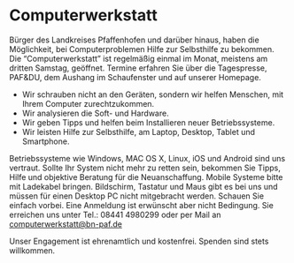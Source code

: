 # Computerwerkstatt

Bürger des Landkreises Pfaffenhofen und darüber hinaus, haben die Möglichkeit, bei Computerproblemen Hilfe zur
Selbsthilfe zu bekommen. Die “Computerwerkstatt” ist regelmäßig einmal im Monat, meistens am dritten Samstag,
geöffnet. Termine erfahren Sie über die Tagespresse, PAF&DU, dem Aushang im Schaufenster und auf unserer Homepage.

- Wir schrauben nicht an den Geräten, sondern wir helfen Menschen, mit Ihrem Computer zurechtzukommen.
- Wir analysieren die Soft- und Hardware.
- Wir geben Tipps und helfen beim Installieren neuer Betriebssysteme.
- Wir leisten Hilfe zur Selbsthilfe, am Laptop, Desktop, Tablet und Smartphone.

Betriebssysteme wie Windows, MAC OS X, Linux, iOS und Android sind uns vertraut.
Sollte Ihr System nicht mehr zu retten sein, bekommen Sie Tipps, Hilfe und objektive Beratung für die Neuanschaffung.
Mobile Systeme bitte mit Ladekabel bringen. Bildschirm, Tastatur und Maus gibt es bei uns und müssen für einen 
Desktop PC nicht mitgebracht werden. Schauen Sie einfach vorbei. Eine Anmeldung ist erwünscht aber nicht Bedingung. 
Sie erreichen uns unter Tel.: 08441 4980299 oder per Mail an computerwerkstatt@bn-paf.de

Unser Engagement ist ehrenamtlich und kostenfrei. Spenden sind stets willkommen.
